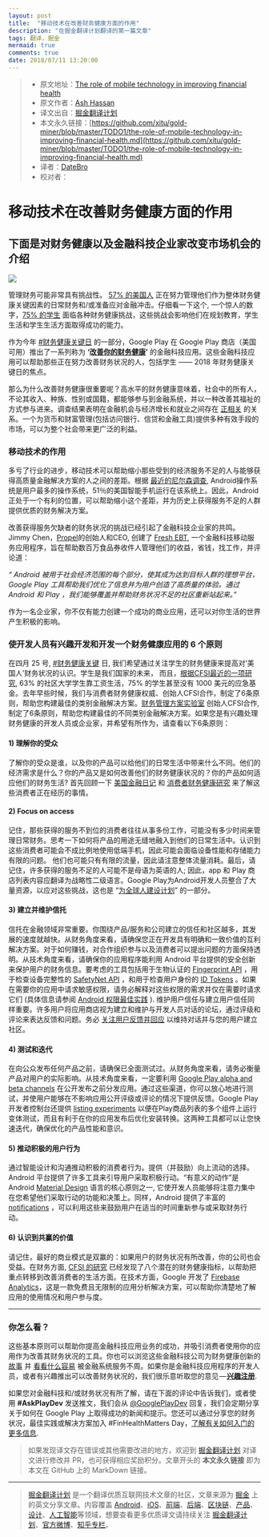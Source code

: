 ```yaml
---
layout: post
title:  "移动技术在改善财务健康方面的作用"
description: "在掘金翻译计划翻译的第一篇文章"
tags: 翻译，掘金
mermaid: true
comments: true
date: 2018/07/11 13:20:00
---
```


> * 原文地址：[The role of mobile technology in improving financial health](https://medium.com/googleplaydev/the-role-of-mobile-technology-in-improving-financial-health-f42b509f0433)
> * 原文作者：[Ash Hassan](https://medium.com/@ashrafh?source=post_header_lockup)
> * 译文出自：[掘金翻译计划](https://github.com/xitu/gold-miner)
> * 本文永久链接：[https://github.com/xitu/gold-miner/blob/master/TODO1/the-role-of-mobile-technology-in-improving-financial-health.md](https://github.com/xitu/gold-miner/blob/master/TODO1/the-role-of-mobile-technology-in-improving-financial-health.md)
> * 译者：[DateBro](https://github.com/DateBro)
> * 校对者：

# 移动技术在改善财务健康方面的作用

## 下面是对财务健康以及金融科技企业家改变市场机会的介绍

![](https://cdn-images-1.medium.com/max/800/1*-WmNCV2QgyjVBW42yD1l8Q.png)

管理财务可能非常具有挑战性。 [57% 的美国人](https://cfsinnovation.org/research/consumer-financial-health-study/) 正在努力管理他们作为整体财务健康关键因素的日常财务和/或准备应对金融冲击。仔细看一下这个, 一个惊人的数字，[75% 的学生](https://s3.amazonaws.com/cfsi-innovation-files/wp-content/uploads/2017/12/18203926/CommCollegeJourney-FINAL.pdf) 面临各种财务健康挑战，这些挑战会影响他们在规划教育，学生生活和学生生活方面取得成功的能力。

作为今年 [#财务健康关键日](https://cfsinnovation.org/news/finhealth-matters-day-2/) 的一部分，Google Play 在 Google Play 商店（美国可用）推出了一系列称为 **‘**[**改善你的财务健康**](https://play.google.com/store/apps/collection/promotion_3003206_financial_health_apps_us?e=-EnableAppDetailsPageRedesign)**’** 的金融科技应用。这些金融科技应用可以帮助那些正在努力改善财务状况的人，包括学生 —— 2018 年财务健康关键日的焦点。

那么为什么改善财务健康很重要呢？高水平的财务健康意味着，社会中的所有人，不论其收入、种族、性别或国籍，都能够参与到金融系统，并以一种改善其福祉的方式参与进来。调查结果表明在金融机会与经济增长和就业之间存在 [正相关](http://www.cgap.org/sites/default/files/FocusNote-Financial-Inclusion-and-Development-April-2014.pdf)  的关系。一个为货币和财富管理(包括访问银行、信贷和金融工具)提供多种有效手段的市场，可以为整个社会带来更广泛的利益。

### **移动技术的作用**

多亏了行业的进步，移动技术可以帮助缩小那些受到的经济服务不足的人与能够获得高质量金融解决方案的人之间的差距。根据 [最近的尼尔森调查](http://www.nielsen.com/us/en/insights/news/2016/millennials-are-top-smartphone-users.html), Android操作系统是用户最多的操作系统，51％的美国智能手机运行在该系统上。因此，Android正处于一个有利的位置，可以帮助缩小这个差距，并为历史上获得服务不足的人群提供优质的财务解决方案。

改善获得服务欠缺者的财务状况的挑战已经引起了金融科技企业家的共鸣。Jimmy Chen，[Propel](https://www.joinpropel.com/)的创始人和CEO, 创建了 [Fresh EBT](https://play.google.com/store/apps/details?id=com.propel.ebenefits&hl=en_GB&e=-EnableAppDetailsPageRedesign), 一个金融科技移动服务应用程序，旨在帮助数百万食品券收件人管理他们的收益，省钱，找工作，并评论道：

_“ Android 被用于社会经济范围的每个部分，使其成为达到目标人群的理想平台，Google Play 工具帮助我们优化了信息并为用户创造了高质量的体验。通过 Android 和 Play ，我们能够覆盖并帮助财务状况不足的社区重新站起来。”_

作为一名企业家，你不仅有能力创建一个成功的商业应用，还可以对你生活的世界产生积极的影响。

### **使开发人员有兴趣开发和开发一个财务健康应用的 6 个原则**

在四月 25 号, [#财务健康关键](https://cfsinnovation.org/news/finhealth-matters-day-2/) 日, 我们希望通过关注学生的财务健康来提高对‘美国人’财务状况的认识。学生是我们国家的未来， 而且，[根据CFSI最近的一项研究](https://s3.amazonaws.com/cfsi-innovation-files/wp-content/uploads/2017/12/18203926/CommCollegeJourney-FINAL.pdf), 63% 的社区大学学生靠工资生活，75% 的学生甚至没有 1000 美元的应急基金。去年早些时候，我们与消费者财务健康权威、创始人CFSI合作，制定了6条原则，帮助您构建最佳的类别金融解决方案。[财务管理方案实验室](http://finlab.cfsinnovation.com/) 创始人CFSI合作, 制定了6条原则，帮助您构建最佳的不同类别金融解决方案。如果您是有兴趣处理财务健康的开发人员或企业家，并希望有所作为，请查看以下6条原则：

#### **1) 理解你的受众**

了解你的受众是谁，以及你的产品可以给他们的日常生活中带来什么不同。他们的经济需求是什么？你的产品又是如何改善他们的财务健康状况的？你的产品如何适应他们的财务生活? 首先回顾一下 [美国金融日记](http://www.usfinancialdiaries.org/) 和 [消费者财务健康研究](https://cfsinnovation.org/research/consumer-financial-health-research/) 来了解这些消费者正在经历的事情。

#### **2) Focus on access**

记住，那些获得的服务不到位的消费者往往从事多份工作，可能没有多少时间来管理日常财务。思考一下如何将产品的用途无缝地融入到他们的日常生活中。认识到这些消费者可能会不成比例地使用低端手机，因此可能会面临设备性能和存储能力有限的问题。 他们也可能只有有限的流量，因此请注意整体流量消耗。最后，请记住，许多获得的服务不足的人可能不是母语为英语的人; 因此，app 和 Play 商店列表内容应翻译为战略性二级语言。Google Play为Android开发人员整合了大量资源，以应对这些挑战，这也是 “[为全球人建设计划](https://developer.android.com/topic/billions/index.html)” 的一部分。

#### **3) 建立并维护信托**

信托在金融领域非常重要。你围绕产品/服务和公司建立的信任和社区越多，其发展的速度就越快。从财务角度来看，请确保您正在开发具有明确和一致价值的互利解决方案。对于如何赚钱，对合作组织参与以及消费者可以提出问题的方面保持透明。从技术角度来看，请确保你的应用程序能利用 Android 平台提供的安全创新来保护用户的财务信息。要考虑的工具包括用于生物认证的 [Fingerprint API](https://developer.android.com/about/versions/marshmallow/android-6.0.html) ，用于检查设备完整性的 [SafetyNet API](https://developer.android.com/training/safetynet/index.html) ，和用于检查用户身份的 [ID Tokens](https://developers.google.com/identity/smartlock-passwords/android/idtoken-auth) 。如果在需要你的应用中请求敏感权限，请务必解释对这些权限的需求并仅在需要时请求它们 (具体信息请参阅 [ Android 权限最佳实践](https://developer.android.com/training/permissions/usage-notes.html) ). 维护用户信任与建立用户信任同样重要。许多用户将应用商店视为建立和维护与开发人员对话的论坛，通过评级和评论来表达反馈和问题。务必 [关注用户反馈并回应](https://support.google.com/googleplay/android-developer/answer/138230?hl=en) 以维持对话并与您的用户建立社区。

#### **4) 测试和迭代**

在向公众发布任何产品之前，请确保已全面测试过。从财务角度来看，请务必衡量产品对用户的实际影响。从技术角度来看，一定要利用 [Google Play alpha and beta channels](https://developer.android.com/distribute/best-practices/launch/beta-tests.html) 在公开发布之前分发应用。通过这些渠道，你可以放心地进行测试，并使用户能够在不影响应用公开评级或评论的情况下提供反馈。Google Play 开发者控制台还提供 [listing experiments](https://support.google.com/googleplay/android-developer/answer/6227309?hl=en&ref_topic=7046704) 以便在Play商品列表的多个组件上运行变体测试，而且有利于在你的应用发布后优化安装转换。这两种工具都可以让您快速迭代，确保优化的产品性能和意识。

#### **​5) 推动积极的用户行为**

通过智能设计和沟通推动积极的消费者行为。提供（并鼓励）向上流动的选择。Android 平台提供了许多工具来引导用户采取积极行动。“有意义的动作”是 Android [Material Design](https://material.io/guidelines/#introduction-principles) 语言的核心原则之一, 它使开发人员能够将注意力集中在您希望他们采取行动的功能和决策上。同样，Android 提供了丰富的 [notifications](https://developer.android.com/guide/topics/ui/notifiers/notifications.html) ，可以利用这些来鼓励用户在适当的时间重新参与或采取财务行动。

#### **6) 认识到共赢的价值**

请记住，最好的商业模式是双赢的：如果用户的财务状况有所改善，你的公司也会受益。在财务方面, [CFSI 的研究](https://cfsinnovation.org/research/eight-ways-to-measure-financial-health/) 已经发现了八个潜在的财务健康指标，以帮助把重点转移到改善消费者的生活方面。在技术方面，Google 开发了 [Firebase Analytics](https://firebase.google.com/docs/analytics/)，这是一款免费且无限制的应用分析解决方案，可以帮助你清楚地了解应用的使用情况和用户参与度。

* * *

### **你怎么看？**

这些基本原则可以帮助你提高金融科技应用业务的成功，并吸引消费者使用你的应用作为改善其财务状况的工具。你也可以浏览这些金融科技公司为财务健康创新的 [故事](http://finlab.cfsinnovation.com/wp-content/uploads/2016/10/FinLab-Brief-Profiles-in-Innovation_Final.pdf) 并 [看看什么容易](https://www.youtube.com/watch?v=1_PYAYgymGo) 被金融系统服务不周。如果你是金融科技应用程序的开发人员，或者有兴趣推出可以改善财务状况的，我们很乐意听取您的意见 — [**兴趣注册**](https://docs.google.com/forms/d/1Vx8IVmahp4O_ndRrCHco-foZbufqk6-t-EXCnJcrhRc/edit?ts=5addc2c7).

如果您对金融科技和/或财务状况有所了解，请在下面的评论中告诉我们，或者使用 **#AskPlayDev** 发送推文，我们会从 [@GooglePlayDev](http://twitter.com/googleplaydev) 回复，我们会定期分享关于如何在 Google Play 上取得成功的新闻和提示。您还可以通过分享您的财务状况，最佳实践或解决方案加入 #FinHealthMatters Day，[了解有关如何入门的更多信息](https://cfsinnovation.org/news/finhealth-matters-day-2/?utm_campaign=Public&utm_medium=email&_hsenc=p2ANqtz-_JYDMJaNFo7c56_ykZ0S9XoPU1jI_xfCYA-urQAr02xf90gMmJA0HxbPV1d1a53GXUIOUXhsnSZE621Nyjv_qO1DDP6Q&_hsmi=61995743&utm_content=61995743&utm_source=hs_email&hsCtaTracking=2d24a17e-073c-4de2-af74-2e55887f880f%7C53ddabcc-a46f-4f45-a410-61f272b3f5c2).

> 如果发现译文存在错误或其他需要改进的地方，欢迎到 [掘金翻译计划](https://github.com/xitu/gold-miner) 对译文进行修改并 PR，也可获得相应奖励积分。文章开头的 **本文永久链接** 即为本文在 GitHub 上的 MarkDown 链接。


---

> [掘金翻译计划](https://github.com/xitu/gold-miner) 是一个翻译优质互联网技术文章的社区，文章来源为 [掘金](https://juejin.im) 上的英文分享文章。内容覆盖 [Android](https://github.com/xitu/gold-miner#android)、[iOS](https://github.com/xitu/gold-miner#ios)、[前端](https://github.com/xitu/gold-miner#前端)、[后端](https://github.com/xitu/gold-miner#后端)、[区块链](https://github.com/xitu/gold-miner#区块链)、[产品](https://github.com/xitu/gold-miner#产品)、[设计](https://github.com/xitu/gold-miner#设计)、[人工智能](https://github.com/xitu/gold-miner#人工智能)等领域，想要查看更多优质译文请持续关注 [掘金翻译计划](https://github.com/xitu/gold-miner)、[官方微博](http://weibo.com/juejinfanyi)、[知乎专栏](https://zhuanlan.zhihu.com/juejinfanyi)。

